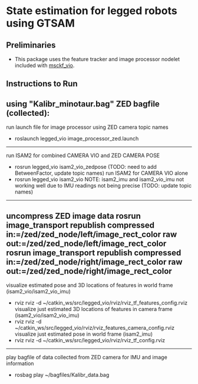 # State estimation for legged robots using GTSAM

## Preliminaries
* This package uses the feature tracker and image processor nodelet included with [msckf_vio](https://github.com/KumarRobotics/msckf_vio).

## Instructions to Run 

using "Kalibr_minotaur.bag" ZED bagfile (collected):
-------------------------------------------------------
run launch file for image processor using ZED camera topic names
- roslaunch legged_vio image_processor_zed.launch
-------------------------------------------------------
run ISAM2 for combined CAMERA VIO and ZED CAMERA POSE
- rosrun legged_vio isam2_vio_zedpose (TODO: need to add BetweenFactor, update topic names)
run ISAM2 for CAMERA VIO alone
- rosrun legged_vio isam2_vio
NOTE: isam2_imu and isam2_vio_imu not working well due to IMU readings not being precise (TODO: update topic names)
-------------------------------------------------------
uncompress ZED image data
rosrun image_transport republish compressed in:=/zed/zed_node/left/image_rect_color raw out:=/zed/zed_node/left/image_rect_color
rosrun image_transport republish compressed in:=/zed/zed_node/right/image_rect_color raw out:=/zed/zed_node/right/image_rect_color
-------------------------------------------------------
visualize estimated pose and 3D locations of features in world frame (isam2_vio/isam2_vio_imu)
- rviz rviz -d ~/catkin_ws/src/legged_vio/rviz/rviz_tf_features_config.rviz 
visualize just estimated 3D locations of features in camera frame (isam2_vio/isam2_vio_imu)
- rviz rviz -d ~/catkin_ws/src/legged_vio/rviz/rviz_features_camera_config.rviz 
visualize just estimated pose in world frame (isam2_imu)
- rviz rviz -d ~/catkin_ws/src/legged_vio/rviz/rviz_tf_config.rviz 
-------------------------------------------------------
play bagfile of data collected from ZED camera for IMU and image information
- rosbag play ~/bagfiles/Kalibr_data.bag 
